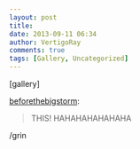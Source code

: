 ```yaml
---
layout: post
title: 
date: 2013-09-11 06:34
author: VertigoRay
comments: true
tags: [Gallery, Uncategorized]
---
```

[gallery]
<p><a class="tumblr_blog" href="http://beforethebigstorm.tumblr.com/post/60859652735">beforethebigstorm</a>:</p>
<blockquote>
<p>THIS! HAHAHAHAHAHAHA</p>
</blockquote>

<p>/grin</p>
